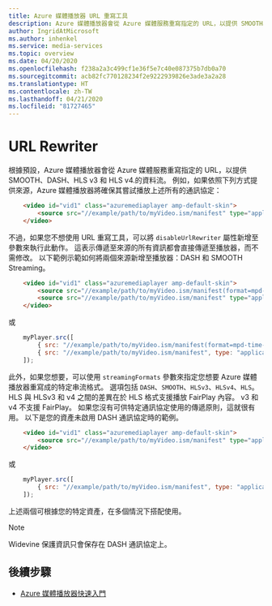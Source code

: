 ```yaml
---
title: Azure 媒體播放器 URL 重寫工具
description: Azure 媒體播放器會從 Azure 媒體服務重寫指定的 URL，以提供 SMOOTH、DASH、HLS v3 和 HLS v4.的資料流。
author: IngridAtMicrosoft
ms.author: inhenkel
ms.service: media-services
ms.topic: overview
ms.date: 04/20/2020
ms.openlocfilehash: f238a2a3c499cf1e36f5e7c40e087375b7db0a70
ms.sourcegitcommit: acb82fc770128234f2e9222939826e3ade3a2a28
ms.translationtype: HT
ms.contentlocale: zh-TW
ms.lasthandoff: 04/21/2020
ms.locfileid: "81727465"
---
```

# <a name="url-rewriter"></a>URL Rewriter #

根據預設，Azure 媒體播放器會從 Azure 媒體服務重寫指定的 URL，以提供 SMOOTH、DASH、HLS v3 和 HLS v4.的資料流。 例如，如果依照下列方式提供來源，Azure 媒體播放器將確保其嘗試播放上述所有的通訊協定：

```html
    <video id="vid1" class="azuremediaplayer amp-default-skin">
        <source src="//example/path/to/myVideo.ism/manifest" type="application/vnd.ms-sstr+xml" />
    </video>
```

不過，如果您不想使用 URL 重寫工具，可以將 `disableUrlRewriter` 屬性新增至參數來執行此動作。 這表示傳遞至來源的所有資訊都會直接傳遞至播放器，而不需修改。  以下範例示範如何將兩個來源新增至播放器：DASH 和 SMOOTH Streaming。

```html
    <video id="vid1" class="azuremediaplayer amp-default-skin">
        <source src="//example/path/to/myVideo.ism/manifest(format=mpd-time-csf)" type="application/dash+xml" data-setup='{"disableUrlRewriter": true}'/>
        <source src="//example/path/to/myVideo.ism/manifest" type="application/vnd.ms-sstr+xml" data-setup='{"disableUrlRewriter": true}'/>
    </video>
```

或

```javascript
    myPlayer.src([
        { src: "//example/path/to/myVideo.ism/manifest(format=mpd-time-csf)", type: "application/dash+xml", disableUrlRewriter: true },
        { src: "//example/path/to/myVideo.ism/manifest", type: "application/vnd.ms-sstr+xml", disableUrlRewriter: true }
    ]);
```

此外，如果您想要，可以使用 `streamingFormats` 參數來指定您想要 Azure 媒體播放器重寫成的特定串流格式。 選項包括 `DASH`、`SMOOTH`、`HLSv3`、`HLSv4`、`HLS`。 HLS 與 HLSv3 和 v4 之間的差異在於 HLS 格式支援播放 FairPlay 內容。 v3 和 v4 不支援 FairPlay。 如果您沒有可供特定通訊協定使用的傳遞原則，這就很有用。  以下是您的資產未啟用 DASH 通訊協定時的範例。

```html
    <video id="vid1" class="azuremediaplayer amp-default-skin">
        <source src="//example/path/to/myVideo.ism/manifest" type="application/vnd.ms-sstr+xml" data-setup='{"streamingFormats": ["SMOOTH", "HLS","HLS-V3", "HLS-V4"] }'/>
    </video>
```

或

```javascript
    myPlayer.src([
        { src: "//example/path/to/myVideo.ism/manifest", type: "application/vnd.ms-sstr+xml", streamingFormats: ["SMOOTH", "HLS","HLS-V3", "HLS-V4"]},
    ]);
```

上述兩個可根據您的特定資產，在多個情況下搭配使用。

> [!NOTE]
> Widevine 保護資訊只會保存在 DASH 通訊協定上。

## <a name="next-steps"></a>後續步驟 ##

- [Azure 媒體播放器快速入門](azure-media-player-quickstart.md)